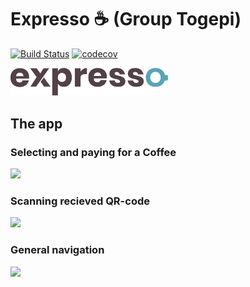 # Expresso :coffee: (Group Togepi)
 

[![Build Status](https://travis-ci.com/MarkusPettersson98/togepi_code.svg?token=RxZAchiihLHxz8ayzFcW&branch=dev)](https://travis-ci.com/MarkusPettersson98/togepi_code)
[![codecov](https://codecov.io/gh/DorisIT/togepi_code/branch/master/graph/badge.svg?token=BRxHIoPHpk)](https://codecov.io/gh/DorisIT/togepi_code)

<img src="App/pages/components/resources/ExpressoTransp.png" width= "50%">

## The app
### Selecting and paying for a Coffee
![](buyCoffee.gif)
### Scanning recieved QR-code
![](purchase.gif)
### General navigation
![](navigate.gif)
